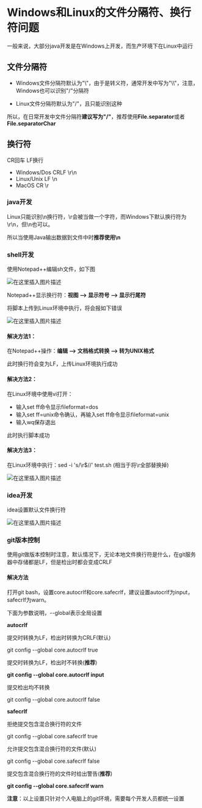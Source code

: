 ﻿# Windows和Linux的文件分隔符、换行符问题

一般来说，大部分java开发是在Windows上开发，而生产环境下在Linux中运行

## 文件分隔符

* Windows文件分隔符默认为"\\"，由于是转义符，通常开发中写为"\\\\"，注意，Windows也可以识别"/"分隔符

* Linux文件分隔符默认为"/"，且只能识别这种

所以，在日常开发中文件分隔符**建议写为"/"**，推荐使用**File.separator**或者**File.separatorChar**

## 换行符

CR回车 LF换行

* Windows/Dos CRLF \r\n
* Linux/Unix LF \n
* MacOS CR \r

### java开发

Linux只能识别\n换行符，\r会被当做一个字符，而Windows下默认换行符为\r\n，但\n也可以。

所以当使用Java输出数据到文件中时**推荐使用\n**

### shell开发

使用Notepad++编辑sh文件，如下图

![在这里插入图片描述](https://img-blog.csdnimg.cn/20191115204202330.png)

Notepad++显示换行符：**视图 --> 显示符号 --> 显示行尾符**

将脚本上传到Linux环境中执行，将会报如下错误

![在这里插入图片描述](https://img-blog.csdnimg.cn/20191115204224905.png)

#### 解决方法1：

在Notepad++操作：**编辑 --> 文档格式转换 --> 转为UNIX格式**

此时换行符会变为LF，上传Linux环境执行成功

#### 解决方法2：

在Linux环境中使用vi打开：

* 输入set ff命令显示fileformat=dos
* 输入set ff=unix命令确认，再输入set ff命令显示fileformat=unix
* 输入wq保存退出

此时执行脚本成功

#### 解决方法3：

在Linux环境中执行：sed -i 's/\r$//' test.sh (相当于将\r全部替换掉)

![在这里插入图片描述](https://img-blog.csdnimg.cn/20191115204312954.png?x-oss-process=image/watermark,type_ZmFuZ3poZW5naGVpdGk,shadow_10,text_aHR0cHM6Ly9ibG9nLmNzZG4ubmV0L3llemkxMjM4,size_16,color_FFFFFF,t_70)

### idea开发

idea设置默认文件换行符

![在这里插入图片描述](https://img-blog.csdnimg.cn/20191115204355404.png?x-oss-process=image/watermark,type_ZmFuZ3poZW5naGVpdGk,shadow_10,text_aHR0cHM6Ly9ibG9nLmNzZG4ubmV0L3llemkxMjM4,size_16,color_FFFFFF,t_70)

### git版本控制

使用git做版本控制时注意，默认情况下，无论本地文件换行符是什么，在git服务器中存储都是LF，但是检出时都会变成CRLF

#### 解决方法

打开git bash，设置core.autocrlf和core.safecrlf，建议设置autocrlf为input，safecrlf为warn。

下面为参数说明，--global表示全局设置

**autocrlf**

提交时转换为LF，检出时转换为CRLF(默认)

git config --global core.autocrlf true

提交时转换为LF，检出时不转换(**推荐**)

**git config --global core.autocrlf input**

提交检出均不转换

git config --global core.autocrlf false

**safecrlf**

拒绝提交包含混合换行符的文件

git config --global core.safecrlf true

允许提交包含混合换行符的文件(默认)

git config --global core.safecrlf false

提交包含混合换行符的文件时给出警告(**推荐**)

**git config --global core.safecrlf warn**

**注意**：以上设置只针对个人电脑上的git环境，需要每个开发人员都统一设置
